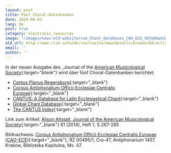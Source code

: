 ```yaml
---
layout: post
title: Fünf Choral-Datenbanken
date: 2014-06-03
lang: de
post: true
category: electronic_resources
image: "/images/news-old-website/csm_Chant_databases_CAO_ECE_36fe08a43d.jpg"
old_url: http://www.rism.info/de/startseite/newsdetails/browse/58/article/64/five-chant-databases.html
email: ''
author: ''
---
```


In der neuen Ausgabe des _Journal of the [American Musicological Society](http://www.ams-net.org/){:target="_blank"}_ wird über fünf Choral-Datenbanken berichtet:

- [Cantus Planus Regensburg](http://www.uni-regensburg.de.proxy.ub.uni-frankfurt.de/Fakultaeten/phil_Fak_I/Musikwissenschaft/cantus/){:target="_blank"}
- [Corpus Antiphonalium Officii-Ecclesiae Centralis Europae](http://zti.hu/index.php/en/early-music/research-projects/study-of-the-office/cao-ece){:target="_blank"}
- [CANTUS: A Database for Latin Ecclesiastical Chant](http://www.cantusdatabase.org/){:target="_blank"}
- [Global Chant Database](http://www.globalchant.org/){:target="_blank"}
- [The CANTUS Index](http://cantusindex.org/){:target="_blank"}

Link zum Artikel: [Alison Altstatt, Journal of the American Musicological Society](http://www.jstor.org/stable/10.1525/jams.2014.67.1.267){:target="_blank"} 61 (2014), Heft 1, S.267-285

Bildnachweis: [Corpus Antiphonalium Officii-Ecclesiae Centralis Europae (CAO-ECE)](http://earlymusic.zti.hu/cao-ece/cao-ece.html){:target="_blank"}, RZ 00495/1, Cra-47, Antiphonarium 1457, Kraków, Biblioteka Kapitulna, Ms. 47.
